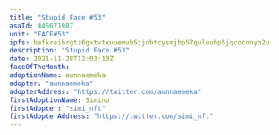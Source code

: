 ```yaml
---
title: "Stupid Face #53"
asaId: 445671987
unit: "FACE#53"
ipfs: bafkreihrgtz6gxtvtxuuemvb5tjnbtcysmjbp57quluubp5jqcocnnyo2u
description: "Stupid Face #53"
date: 2021-11-28T12:03:10Z
faceOfTheMonth:
adoptionName: aunnaemeka
adopter: "aunnaemeka"
adopterAddress: "https://twitter.com/aunnaemeka"
firstAdoptionName: Simino
firstAdopter: "simi_nft"
firstAdopterAddress: "https://twitter.com/simi_nft"
---
```

